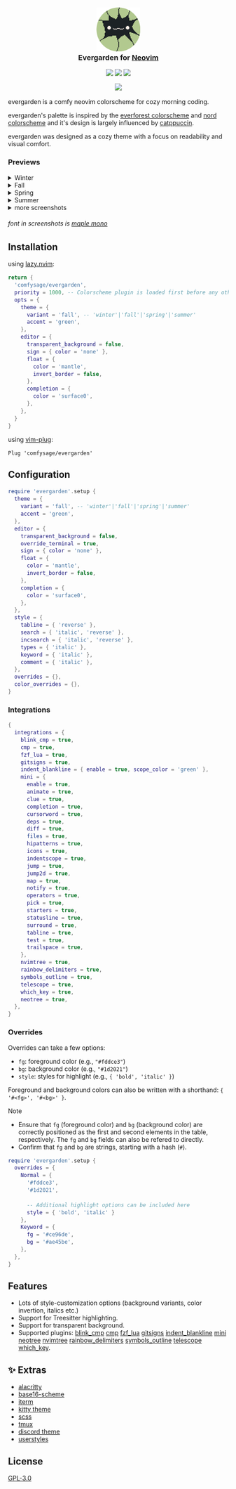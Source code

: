 <h3 align="center">
	<img src="https://github.com/everviolet/.github/raw/main/assets/logo-circle.png" width="100" alt="Logo"/><br/>
	Evergarden for <a href="https://github.com/neovim/neovim">Neovim</a>
</h3>

<p align="center">
	<a href="https://github.com/comfysage/evergarden/stargazers"><img src="https://img.shields.io/github/stars/comfysage/evergarden?style=for-the-badge&colorA=313B40&colorB=DBBC7F"></a>
	<a href="https://github.com/comfysage/evergarden/issues"><img src="https://img.shields.io/github/issues/comfysage/evergarden?style=for-the-badge&colorA=313B40&colorB=E69875"></a>
	<a href="https://github.com/comfysage/evergarden/contributors"><img src="https://img.shields.io/github/contributors/comfysage/evergarden?style=for-the-badge&colorA=313B40&colorB=97C9C3"></a>
</p>

<p align="center">
	<img src="https://raw.githubusercontent.com/comfysage/evergarden/mega/assets/previews/preview.webp"/>
</p>

evergarden is a comfy neovim colorscheme for cozy morning coding.

evergarden's palette is inspired by the [everforest
colorscheme](https://github.com/sainnhe/everforest) and [nord
colorscheme](https://github.com/nordtheme/nord) and it's design is largely
influenced by [catppuccin](https://github.com/catppuccin/catppuccin).

evergarden was designed as a cozy theme with a focus on readability and visual
comfort.

### Previews

<details>
<summary>Winter</summary>
<img alt="winter variant preview" src="https://raw.githubusercontent.com/comfysage/evergarden/mega/assets/previews/winter.webp"/>
</details>
<details>
<summary>Fall</summary>
<img alt="fall variant preview" src="https://raw.githubusercontent.com/comfysage/evergarden/mega/assets/previews/fall.webp"/>
</details>
<details>
<summary>Spring</summary>
<img alt="spring variant preview" src="https://raw.githubusercontent.com/comfysage/evergarden/mega/assets/previews/spring.webp"/>
</details>
<details>
<summary>Summer</summary>
<img alt="summer variant preview" src="https://raw.githubusercontent.com/comfysage/evergarden/mega/assets/previews/summer.webp"/>
</details>

<details>
<summary>more screenshots</summary>
<img alt="preview__rust" src="https://raw.githubusercontent.com/comfysage/evergarden/mega/assets/previews/rust.webp"/>
<img alt="preview__lua" src="https://raw.githubusercontent.com/comfysage/evergarden/mega/assets/previews/lua.webp"/>
</details>

###### font in screenshots is [maple mono](https://github.com/subframe7536/maple-font)

## Installation

using [lazy.nvim](https://github.com/folke/lazy.nvim):

```lua
return {
  'comfysage/evergarden',
  priority = 1000, -- Colorscheme plugin is loaded first before any other plugins
  opts = {
    theme = {
      variant = 'fall', -- 'winter'|'fall'|'spring'|'summer'
      accent = 'green',
    },
    editor = {
      transparent_background = false,
      sign = { color = 'none' },
      float = {
        color = 'mantle',
        invert_border = false,
      },
      completion = {
        color = 'surface0',
      },
    },
  }
}
```

using [vim-plug](https://github.com/junegunn/vim-plug):

```Vim
Plug 'comfysage/evergarden'
```

## Configuration

```lua
require 'evergarden'.setup {
  theme = {
    variant = 'fall', -- 'winter'|'fall'|'spring'|'summer'
    accent = 'green',
  },
  editor = {
    transparent_background = false,
    override_terminal = true,
    sign = { color = 'none' },
    float = {
      color = 'mantle',
      invert_border = false,
    },
    completion = {
      color = 'surface0',
    },
  },
  style = {
    tabline = { 'reverse' },
    search = { 'italic', 'reverse' },
    incsearch = { 'italic', 'reverse' },
    types = { 'italic' },
    keyword = { 'italic' },
    comment = { 'italic' },
  },
  overrides = {},
  color_overrides = {},
}
```

### Integrations

```lua
{
  integrations = {
    blink_cmp = true,
    cmp = true,
    fzf_lua = true,
    gitsigns = true,
    indent_blankline = { enable = true, scope_color = 'green' },
    mini = {
      enable = true,
      animate = true,
      clue = true,
      completion = true,
      cursorword = true,
      deps = true,
      diff = true,
      files = true,
      hipatterns = true,
      icons = true,
      indentscope = true,
      jump = true,
      jump2d = true,
      map = true,
      notify = true,
      operators = true,
      pick = true,
      starters = true,
      statusline = true,
      surround = true,
      tabline = true,
      test = true,
      trailspace = true,
    },
    nvimtree = true,
    rainbow_delimiters = true,
    symbols_outline = true,
    telescope = true,
    which_key = true,
    neotree = true,
  },
}
```

### Overrides

Overrides can take a few options:

- `fg`: foreground color (e.g., `"#fddce3"`)
- `bg`: background color (e.g., `"#1d2021"`)
- `style`: styles for highlight (e.g., `{ 'bold', 'italic' }`)

Foreground and background colors can also be written with a shorthand: `{ '#<fg>', '#<bg>' }`.

> [!note]
>
> - Ensure that `fg` (foreground color) and `bg` (background color) are
>   correctly positioned as the first and second elements in the table,
>   respectively. The `fg` and `bg` fields can also be refered to directly.
> - Confirm that `fg` and `bg` are strings, starting with a hash (`#`).

```lua
require 'evergarden'.setup {
  overrides = {
    Normal = {
      '#fddce3',
      '#1d2021',

      -- Additional highlight options can be included here
      style = { 'bold', 'italic' }
    },
    Keyword = {
      fg = '#ce96de',
      bg = '#ae45be',
    },
  },
}
```

## Features

- Lots of style-customization options (background variants, color invertion, italics etc.)
- Support for Treesitter highlighting.
- Support for transparent background.
- Supported plugins: [blink_cmp][] [cmp][] [fzf_lua][] [gitsigns][] [indent_blankline][] [mini][] [neotree][] [nvimtree][] [rainbow_delimiters][] [symbols_outline][] [telescope][] [which_key][].

[blink_cmp]: https://github.com/Saghen/blink.cmp
[cmp]: https://github.com/hrsh7th/nvim-cmp
[fzf_lua]: https://github.com/ibhagwan/fzf-lua
[gitsigns]: https://github.com/lewis6991/gitsigns.nvim
[indent_blankline]: https://github.com/lukas-reineke/indent-blankline.nvim
[mini]: https://github.com/echasnovski/mini.nvim
[neotree]: https://github.com/nvim-neo-tree/neo-tree.nvim
[nvimtree]: https://github.com/nvim-tree/nvim-tree.lua
[rainbow_delimiters]: https://github.com/hiphish/rainbow-delimiters.nvim
[symbols_outline]: https://github.com/simrat39/symbols-outline.nvim
[telescope]: https://github.com/nvim-telescope/telescope.nvim
[which_key]: https://github.com/folke/which-key.nvim

## :sparkles: Extras

- [alacritty](https://github.com/everviolet/ports/tree/main/ports/alacritty)
- [base16-scheme](https://github.com/everviolet/ports/tree/main/ports/base16)
- [iterm](https://github.com/everviolet/ports/tree/main/ports/iterm)
- [kitty theme](https://github.com/everviolet/ports/tree/main/ports/kitty)
- [scss](https://github.com/everviolet/ports/tree/main/ports/scss/evergarden.scss)
- [tmux](https://github.com/everviolet/ports/tree/main/ports/tmux)
- [discord theme](https://github.com/comfysage/evg-discord)
- [userstyles](https://github.com/comfysage/userstyles)

## License

[GPL-3.0](https://www.gnu.org/licenses/gpl-3.0.en.html)
